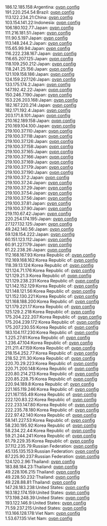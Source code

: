 186.12.185.158:Argentina: [ovpn config](vpn/186_12_185_158.ovpn)  
191.220.254.54:Brazil: [ovpn config](vpn/191_220_254_54.ovpn)  
113.122.234.21:China: [ovpn config](vpn/113_122_234_21.ovpn)  
103.154.141.22:Indonesia: [ovpn config](vpn/103_154_141_22.ovpn)  
106.180.102.77:Japan: [ovpn config](vpn/106_180_102_77.ovpn)  
111.216.181.51:Japan: [ovpn config](vpn/111_216_181_51.ovpn)  
111.90.5.197:Japan: [ovpn config](vpn/111_90_5_197.ovpn)  
113.148.244.2:Japan: [ovpn config](vpn/113_148_244_2.ovpn)  
115.65.99.94:Japan: [ovpn config](vpn/115_65_99_94.ovpn)  
116.222.238.167:Japan: [ovpn config](vpn/116_222_238_167.ovpn)  
116.65.207.125:Japan: [ovpn config](vpn/116_65_207_125.ovpn)  
118.109.250.212:Japan: [ovpn config](vpn/118_109_250_212.ovpn)  
118.241.25.156:Japan: [ovpn config](vpn/118_241_25_156.ovpn)  
121.109.158.186:Japan: [ovpn config](vpn/121_109_158_186.ovpn)  
124.159.227.126:Japan: [ovpn config](vpn/124_159_227_126.ovpn)  
133.175.174.2:Japan: [ovpn config](vpn/133_175_174_2.ovpn)  
147.192.42.22:Japan: [ovpn config](vpn/147_192_42_22.ovpn)  
150.246.7.190:Japan: [ovpn config](vpn/150_246_7_190.ovpn)  
153.226.203.168:Japan: [ovpn config](vpn/153_226_203_168.ovpn)  
182.167.220.214:Japan: [ovpn config](vpn/182_167_220_214.ovpn)  
182.171.192.4:Japan: [ovpn config](vpn/182_171_192_4.ovpn)  
203.171.8.101:Japan: [ovpn config](vpn/203_171_8_101.ovpn)  
210.162.189.158:Japan: [ovpn config](vpn/210_162_189_158.ovpn)  
210.169.104.100:Japan: [ovpn config](vpn/210_169_104_100.ovpn)  
219.100.37.110:Japan: [ovpn config](vpn/219_100_37_110.ovpn)  
219.100.37.118:Japan: [ovpn config](vpn/219_100_37_118.ovpn)  
219.100.37.126:Japan: [ovpn config](vpn/219_100_37_126.ovpn)  
219.100.37.158:Japan: [ovpn config](vpn/219_100_37_158.ovpn)  
219.100.37.165:Japan: [ovpn config](vpn/219_100_37_165.ovpn)  
219.100.37.166:Japan: [ovpn config](vpn/219_100_37_166.ovpn)  
219.100.37.169:Japan: [ovpn config](vpn/219_100_37_169.ovpn)  
219.100.37.179:Japan: [ovpn config](vpn/219_100_37_179.ovpn)  
219.100.37.190:Japan: [ovpn config](vpn/219_100_37_190.ovpn)  
219.100.37.2:Japan: [ovpn config](vpn/219_100_37_2.ovpn)  
219.100.37.24:Japan: [ovpn config](vpn/219_100_37_24.ovpn)  
219.100.37.29:Japan: [ovpn config](vpn/219_100_37_29.ovpn)  
219.100.37.54:Japan: [ovpn config](vpn/219_100_37_54.ovpn)  
219.100.37.56:Japan: [ovpn config](vpn/219_100_37_56.ovpn)  
219.100.37.81:Japan: [ovpn config](vpn/219_100_37_81.ovpn)  
219.100.37.90:Japan: [ovpn config](vpn/219_100_37_90.ovpn)  
219.110.67.42:Japan: [ovpn config](vpn/219_110_67_42.ovpn)  
220.254.174.195:Japan: [ovpn config](vpn/220_254_174_195.ovpn)  
27.127.132.125:Japan: [ovpn config](vpn/27_127_132_125.ovpn)  
49.242.140.56:Japan: [ovpn config](vpn/49_242_140_56.ovpn)  
59.128.154.222:Japan: [ovpn config](vpn/59_128_154_222.ovpn)  
60.151.123.112:Japan: [ovpn config](vpn/60_151_123_112.ovpn)  
60.91.227.179:Japan: [ovpn config](vpn/60_91_227_179.ovpn)  
61.22.238.26:Japan: [ovpn config](vpn/61_22_238_26.ovpn)  
112.168.167.93:Korea Republic of: [ovpn config](vpn/112_168_167_93.ovpn)  
112.169.168.162:Korea Republic of: [ovpn config](vpn/112_169_168_162.ovpn)  
118.39.13.124:Korea Republic of: [ovpn config](vpn/118_39_13_124.ovpn)  
121.124.71.176:Korea Republic of: [ovpn config](vpn/121_124_71_176.ovpn)  
121.129.21.3:Korea Republic of: [ovpn config](vpn/121_129_21_3.ovpn)  
121.129.238.231:Korea Republic of: [ovpn config](vpn/121_129_238_231.ovpn)  
121.142.152.129:Korea Republic of: [ovpn config](vpn/121_142_152_129.ovpn)  
121.148.121.56:Korea Republic of: [ovpn config](vpn/121_148_121_56.ovpn)  
121.152.130.221:Korea Republic of: [ovpn config](vpn/121_152_130_221.ovpn)  
121.168.188.200:Korea Republic of: [ovpn config](vpn/121_168_188_200.ovpn)  
121.179.221.17:Korea Republic of: [ovpn config](vpn/121_179_221_17.ovpn)  
125.129.2.218:Korea Republic of: [ovpn config](vpn/125_129_2_218.ovpn)  
175.204.222.207:Korea Republic of: [ovpn config](vpn/175_204_222_207.ovpn)  
175.204.239.172:Korea Republic of: [ovpn config](vpn/175_204_239_172.ovpn)  
175.207.230.55:Korea Republic of: [ovpn config](vpn/175_207_230_55.ovpn)  
183.104.117.230:Korea Republic of: [ovpn config](vpn/183_104_117_230.ovpn)  
1.225.27.61:Korea Republic of: [ovpn config](vpn/1_225_27_61.ovpn)  
1.236.47.104:Korea Republic of: [ovpn config](vpn/1_236_47_104.ovpn)  
211.211.47.159:Korea Republic of: [ovpn config](vpn/211_211_47_159.ovpn)  
218.154.252.77:Korea Republic of: [ovpn config](vpn/218_154_252_77.ovpn)  
218.52.211.30:Korea Republic of: [ovpn config](vpn/218_52_211_30.ovpn)  
220.70.29.223:Korea Republic of: [ovpn config](vpn/220_70_29_223.ovpn)  
220.71.200.148:Korea Republic of: [ovpn config](vpn/220_71_200_148.ovpn)  
220.80.214.213:Korea Republic of: [ovpn config](vpn/220_80_214_213.ovpn)  
220.85.228.75:Korea Republic of: [ovpn config](vpn/220_85_228_75.ovpn)  
220.94.189.8:Korea Republic of: [ovpn config](vpn/220_94_189_8.ovpn)  
221.165.119.246:Korea Republic of: [ovpn config](vpn/221_165_119_246.ovpn)  
221.167.155.49:Korea Republic of: [ovpn config](vpn/221_167_155_49.ovpn)  
222.120.83.22:Korea Republic of: [ovpn config](vpn/222_120_83_22.ovpn)  
222.233.147.80:Korea Republic of: [ovpn config](vpn/222_233_147_80.ovpn)  
222.235.78.180:Korea Republic of: [ovpn config](vpn/222_235_78_180.ovpn)  
222.97.42.140:Korea Republic of: [ovpn config](vpn/222_97_42_140.ovpn)  
58.141.227.53:Korea Republic of: [ovpn config](vpn/58_141_227_53.ovpn)  
58.230.195.92:Korea Republic of: [ovpn config](vpn/58_230_195_92.ovpn)  
58.234.22.44:Korea Republic of: [ovpn config](vpn/58_234_22_44.ovpn)  
59.21.244.241:Korea Republic of: [ovpn config](vpn/59_21_244_241.ovpn)  
61.79.229.35:Korea Republic of: [ovpn config](vpn/61_79_229_35.ovpn)  
37.112.235.79:Russian Federation: [ovpn config](vpn/37_112_235_79.ovpn)  
45.135.135.153:Russian Federation: [ovpn config](vpn/45_135_135_153.ovpn)  
87.225.90.237:Russian Federation: [ovpn config](vpn/87_225_90_237.ovpn)  
124.120.2.96:Thailand: [ovpn config](vpn/124_120_2_96.ovpn)  
183.88.184.23:Thailand: [ovpn config](vpn/183_88_184_23.ovpn)  
49.228.106.215:Thailand: [ovpn config](vpn/49_228_106_215.ovpn)  
49.228.50.232:Thailand: [ovpn config](vpn/49_228_50_232.ovpn)  
49.228.88.81:Thailand: [ovpn config](vpn/49_228_88_81.ovpn)  
147.28.183.238:United States: [ovpn config](vpn/147_28_183_238.ovpn)  
163.182.174.159:United States: [ovpn config](vpn/163_182_174_159.ovpn)  
173.198.248.39:United States: [ovpn config](vpn/173_198_248_39.ovpn)  
193.122.146.9:United States: [ovpn config](vpn/193_122_146_9.ovpn)  
71.59.237.215:United States: [ovpn config](vpn/71_59_237_215.ovpn)  
113.166.128.178:Viet Nam: [ovpn config](vpn/113_166_128_178.ovpn)  
1.53.67.135:Viet Nam: [ovpn config](vpn/1_53_67_135.ovpn)  
